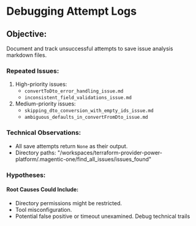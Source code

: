 # Debugging Attempt Logs

## Objective:
Document and track unsuccessful attempts to save issue analysis markdown files.

### Repeated Issues:
1. High-priority issues:
    - `convertToDto_error_handling_issue.md`
    - `inconsistent_field_validations_issue.md`
2. Medium-priority issues:
    - `skipping_dto_conversion_with_empty_ids_issue.md`
    - `ambiguous_defaults_in_convertFromDto_issue.md`

### Technical Observations:
- All save attempts return `None` as their output.
- Directory paths: "/workspaces/terraform-provider-power-platform/.magentic-one/find_all_issues/issues_found"

### Hypotheses:
#### Root Causes Could Include:
   - Directory permissions might be restricted.
   - Tool misconfiguration.
   - Potential false positive or timeout unexamined. Debug technical trails